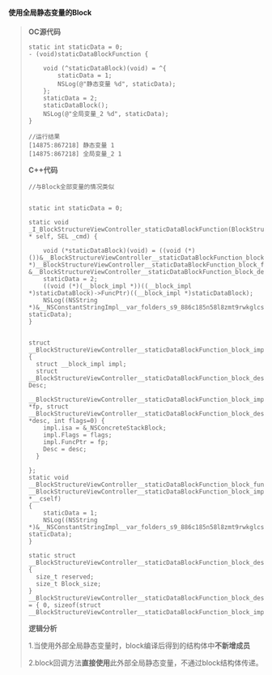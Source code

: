 #### 使用全局静态变量的Block

> **OC源代码**
>
> ```
> static int staticData = 0;
> - (void)staticDataBlockFunction {
>     
>     void (^staticDataBlock)(void) = ^{
>         staticData = 1;
>         NSLog(@"静态变量 %d", staticData);
>     };
>     staticData = 2;
>     staticDataBlock();
>     NSLog(@"全局变量_2 %d", staticData);
> }
>
> //运行结果
> [14875:867218] 静态变量 1
> [14875:867218] 全局变量_2 1
> ```
>
> **C++代码**
>
> ```
> //与Block全部变量的情况类似
>
>
> static int staticData = 0;
>
> static void _I_BlockStructureViewController_staticDataBlockFunction(BlockStructureViewController * self, SEL _cmd) {
>
>     void (*staticDataBlock)(void) = ((void (*)())&__BlockStructureViewController__staticDataBlockFunction_block_impl_0((void *)__BlockStructureViewController__staticDataBlockFunction_block_func_0, &__BlockStructureViewController__staticDataBlockFunction_block_desc_0_DATA));
>     staticData = 2;
>     ((void (*)(__block_impl *))((__block_impl *)staticDataBlock)->FuncPtr)((__block_impl *)staticDataBlock);
>     NSLog((NSString *)&__NSConstantStringImpl__var_folders_s9_886c185n58l8zmt9rwkglcsc0000gn_T_BlockStructureViewController_cc4365_mi_4, staticData);
> }
>
>
> struct __BlockStructureViewController__staticDataBlockFunction_block_impl_0 {
>   struct __block_impl impl;
>   struct __BlockStructureViewController__staticDataBlockFunction_block_desc_0* Desc;
>   __BlockStructureViewController__staticDataBlockFunction_block_impl_0(void *fp, struct __BlockStructureViewController__staticDataBlockFunction_block_desc_0 *desc, int flags=0) {
>     impl.isa = &_NSConcreteStackBlock;
>     impl.Flags = flags;
>     impl.FuncPtr = fp;
>     Desc = desc;
>   }
>
> };
> static void __BlockStructureViewController__staticDataBlockFunction_block_func_0(struct __BlockStructureViewController__staticDataBlockFunction_block_impl_0 *__cself) 
> {
>     staticData = 1;
>     NSLog((NSString *)&__NSConstantStringImpl__var_folders_s9_886c185n58l8zmt9rwkglcsc0000gn_T_BlockStructureViewController_cc4365_mi_3, staticData);
> }
>
> static struct __BlockStructureViewController__staticDataBlockFunction_block_desc_0 
> {
>   size_t reserved;
>   size_t Block_size;
> } __BlockStructureViewController__staticDataBlockFunction_block_desc_0_DATA = { 0, sizeof(struct __BlockStructureViewController__staticDataBlockFunction_block_impl_0)};
> ```
>
> **逻辑分析**
>
> 1.当使用外部全局静态变量时，block编译后得到的结构体中**不新增成员**
>
> 2.block回调方法**直接使用**此外部全局静态变量，不通过block结构体传递。



